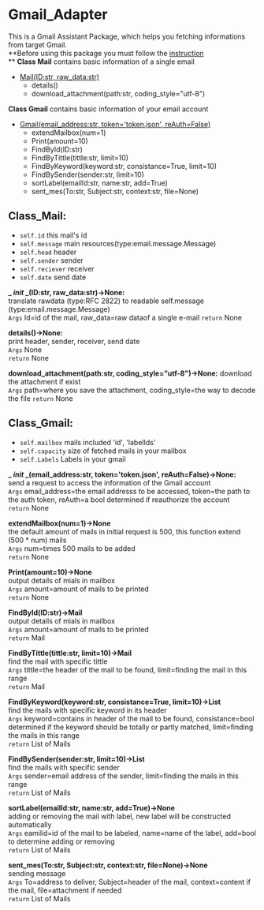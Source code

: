 # Gmail_Adapter
This is a Gmail Assistant Package, which helps you fetching informations from target Gmail.  
**Before using this package you must follow the [instruction](https://support.google.com/a/answer/7378726?hl=zh-Hant)  
**
**Class Mail** contains basic information of a single email  
- [Mail(ID:str, raw_data:str)](#Class_Mail)  
  - details()
  - download_attachment(path:str, coding_style="utf-8")

**Class Gmail** contains basic information of your email account  
- [Gmail(email_address:str, token='token.json', reAuth=False)](#Class_Gmail)  
  - extendMailbox(num=1)
  - Print(amount=10)
  - FindById(ID:str)
  - FindByTittle(tittle:str, limit=10)
  - FindByKeyword(keyword:str, consistance=True, limit=10)
  - FindBySender(sender:str, limit=10)
  - sortLabel(emailId:str, name:str, add=True)
  - sent_mes(To:str, Subject:str, context:str, file=None)

## Class_Mail:
- `self.id` this mail's id
- `self.message` main resources(type:email.message.Message)
- `self.head` header
- `self.sender` sender
- `self.reciever` receiver
- `self.date` send date
  
**_ _init_ _(ID:str, raw_data:str)->None:**  
translate rawdata (type:RFC 2822) to readable self.message (type:email.message.Message)  
`Args` Id=id of the mail, raw_data=raw dataof a single e-mail
`return` None

**details()->None:**  
print header, sender, receiver, send date  
`Args` None  
`return` None

**download_attachment(path:str, coding_style="utf-8")->None:**
download the attachment if exist  
`Args` path=where you save the attachment, coding_style=the way to decode the file
`return` None

## Class_Gmail:
- `self.mailbox` mails included 'id', 'labelIds'
- `self.capacity` size of fetched mails in your mailbox
- `self.Labels` Labels in your gmail

**_ _init_ _(email_address:str, token='token.json', reAuth=False)->None:**  
send a request to access the information of the Gmail account  
`Args` email_address=the email addresss to be accessed, token=the path to the auth token, reAuth=a bool determined if reauthorize the account  
`return` None

**extendMailbox(num=1)->None**  
the default amount of mails in initial request is 500, this function extend (500 * num) mails  
`Args` num=times 500 mails to be added  
`return` None  

**Print(amount=10)->None**  
output details of mials in mailbox  
`Args` amount=amount of mails to be printed  
`return` None  

**FindById(ID:str)->Mail**  
output details of mials in mailbox  
`Args` amount=amount of mails to be printed  
`return` Mail  

**FindByTittle(tittle:str, limit=10)->Mail**  
find the mail with specific tittle  
`Args` tittle=the header of the mail to be found, limit=finding the mail in this range  
`return` Mail

**FindByKeyword(keyword:str, consistance=True, limit=10)->List**  
find the mails with specific keyword in its header  
`Args` keyword=contains in header of the mail to be found, consistance=bool determined if the keyword should be totally or partly matched, limit=finding the mails in this range  
`return` List of Mails

**FindBySender(sender:str, limit=10)->List**  
find the mails with specific sender  
`Args` sender=email address of the sender, limit=finding the mails in this range   
`return` List of Mails

**sortLabel(emailId:str, name:str, add=True)->None**  
adding or removing the mail with label, new label will be constructed automatically  
`Args` eamilid=id of the mail to be labeled, name=name of the label, add=bool to determine adding or removing  
`return` List of Mails

**sent_mes(To:str, Subject:str, context:str, file=None)->None**  
sending message  
`Args` To=address to deliver, Subject=header of the mail, context=content if the mail, file=attachment if needed  
`return` List of Mails
